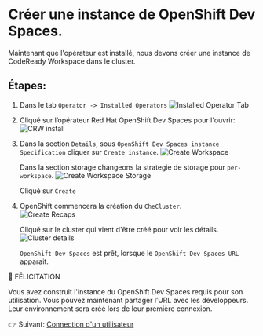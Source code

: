 # Créer une instance de OpenShift Dev Spaces.

Maintenant que l'opérateur est installé, nous devons créer une instance de CodeReady Workspace dans le cluster.

## Étapes:

1. Dans le tab `Operator -> Installed Operators`
![Installed Operator Tab](images/installed-operators.png)


2. Cliqué sur l’opérateur Red Hat OpenShift Dev Spaces pour l'ouvrir:
![CRW install](images/crw-install-operator.png)


3. Dans la section `Details`, sous `OpenShift Dev Spaces instance Specification` cliquer sur `Create instance`.
![Create Workspace](images/crw-cluster-creation.png)

    Dans la section storage changeons la strategie de storage pour `per-workspace`.
    ![Create Workspace Storage](images/crw-cluster-creation-storage.png)

    Cliqué sur `Create`


4. OpenShift commencera la création du `CheCluster`.  
    ![Create Recaps](images/crw-cluster-recap.png)

    Cliqué sur le cluster qui vient d'être créé pour voir les détails.
    ![Cluster details](images/crw-cluster-detail.png)

    `OpenShift Dev Spaces` est prêt, lorsque le `OpenShift Dev Spaces URL` apparait.

:tada: FÉLICITATION

Vous avez construit l'instance du OpenShift Dev Spaces requis pour son utilisation. Vous pouvez maintenant partager l’URL avec les développeurs. Leur environnement sera créé lors de leur première connexion.

:point_right: Suivant: [Connection d'un utilisateur](user-connection.md)
